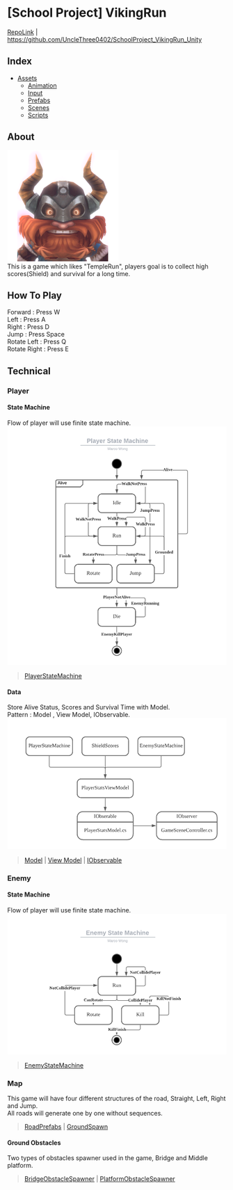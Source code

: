 # [School Project] VikingRun
[RepoLink](https://github.com/UncleThree0402/SchoolProject_VikingRun_Unity)
| https://github.com/UncleThree0402/SchoolProject_VikingRun_Unity

## Index
* [Assets](https://github.com/UncleThree0402/SchoolProject_VikingRun_Unity/tree/master/Assets)
  * [Animation](https://github.com/UncleThree0402/SchoolProject_VikingRun_Unity/tree/master/Assets/Animation)
  * [Input](https://github.com/UncleThree0402/SchoolProject_VikingRun_Unity/tree/master/Assets/Input)
  * [Prefabs](https://github.com/UncleThree0402/SchoolProject_VikingRun_Unity/tree/master/Assets/Prefabs)
  * [Scenes](https://github.com/UncleThree0402/SchoolProject_VikingRun_Unity/tree/master/Assets/Scenes)
  * [Scripts](https://github.com/UncleThree0402/SchoolProject_VikingRun_Unity/tree/master/Assets/Scripts)
  
## About
![Icon](https://github.com/UncleThree0402/SchoolProject_VikingRun_Unity/blob/master/ProgramPhoto/VikingIcon.png)
</br>
This is a game which likes "TempleRun", players goal is to collect high scores(Shield) and survival for a long time.

## How To Play
<p>
Forward : Press W <br>
Left : Press A <br>
Right : Press D <br>
Jump : Press Space <br>
Rotate Left : Press Q <br>
Rotate Right : Press E
</p>

## Technical

### Player

#### State Machine
Flow of player will use finite state machine.
![PlayerStateMachineDiagram](https://github.com/UncleThree0402/SchoolProject_VikingRun_Unity/blob/master/ProgramPhoto/PlayerStateMachineDiagram.png)
> [PlayerStateMachine](https://github.com/UncleThree0402/SchoolProject_VikingRun_Unity/tree/master/Assets/Scripts/PlayerStateMachineScripts)

#### Data
Store Alive Status, Scores and Survival Time with Model. <br>
Pattern : Model , View Model, IObservable. <br>
![PlayerDataFlow](https://github.com/UncleThree0402/SchoolProject_VikingRun_Unity/blob/master/ProgramPhoto/PlayerDataFlow.png)
>[Model](https://github.com/UncleThree0402/SchoolProject_VikingRun_Unity/tree/master/Assets/Scripts/DataModels)
| [View Model](https://github.com/UncleThree0402/SchoolProject_VikingRun_Unity/tree/master/Assets/Scripts/ViewModel)
| [IObservable](https://github.com/UncleThree0402/SchoolProject_VikingRun_Unity/tree/master/Assets/Scripts/Interface)

### Enemy

#### State Machine
Flow of player will use finite state machine.<br>
![EnemyStateMachine](https://github.com/UncleThree0402/SchoolProject_VikingRun_Unity/blob/master/ProgramPhoto/EnemyStateMachineDiagram.png)
>[EnemyStateMachine](https://github.com/UncleThree0402/SchoolProject_VikingRun_Unity/tree/master/Assets/Scripts/EnemyStateMachineScripts)

### Map

This game will have four different structures of the road, Straight, Left, Right and Jump.<br>
All roads will generate one by one without sequences.
>[RoadPrefabs](https://github.com/UncleThree0402/SchoolProject_VikingRun_Unity/tree/master/Assets/Prefabs/Road)
| [GroundSpawn](https://github.com/UncleThree0402/SchoolProject_VikingRun_Unity/blob/master/Assets/Scripts/TerrainScripts/GroundSpawner.cs)

#### Ground Obstacles
Two types of obstacles spawner used in the game, Bridge and Middle platform.
>[BridgeObstacleSpawner](https://github.com/UncleThree0402/SchoolProject_VikingRun_Unity/blob/master/Assets/Scripts/TerrainScripts/GroundObstacleSpawner.cs)
| [PlatformObstacleSpawner](https://github.com/UncleThree0402/SchoolProject_VikingRun_Unity/blob/master/Assets/Scripts/TerrainScripts/PlatObstaclerSpawner.cs)